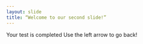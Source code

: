 ```yaml
---
layout: slide
title: “Welcome to our second slide!”
---
```

Your test is completed
Use the left arrow to go back!
